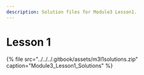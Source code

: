 ```yaml
---
description: Solution files for Module3 Lesson1.
---
```


# Lesson 1

{% file src="../../../.gitbook/assets/m3l1solutions.zip" caption="Module3\_Lesson1\_Solutions" %}



